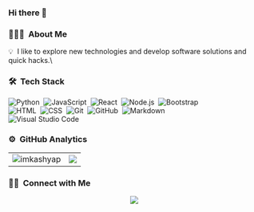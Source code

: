 ### Hi there 👋

### 👨🏻‍💻 &nbsp;About Me

💡 &nbsp;I like to explore new technologies and develop software solutions and quick hacks.\

### 🛠 &nbsp;Tech Stack

![Python](https://img.shields.io/badge/-Python-05122A?style=flat&logo=python)&nbsp;
![JavaScript](https://img.shields.io/badge/-JavaScript-05122A?style=flat&logo=javascript)&nbsp;
![React](https://img.shields.io/badge/-React-05122A?style=flat&logo=react)&nbsp;
![Node.js](https://img.shields.io/badge/-Node.js-05122A?style=flat&logo=node.js)&nbsp;
![Bootstrap](https://img.shields.io/badge/-Bootstrap-05122A?style=flat&logo=bootstrap&logoColor=563D7C)\
![HTML](https://img.shields.io/badge/-HTML-05122A?style=flat&logo=HTML5)&nbsp;
![CSS](https://img.shields.io/badge/-CSS-05122A?style=flat&logo=CSS3&logoColor=1572B6)&nbsp;
![Git](https://img.shields.io/badge/-Git-05122A?style=flat&logo=git)&nbsp;
![GitHub](https://img.shields.io/badge/-GitHub-05122A?style=flat&logo=github)&nbsp;
![Markdown](https://img.shields.io/badge/-Markdown-05122A?style=flat&logo=markdown)\
![Visual Studio Code](https://img.shields.io/badge/-Visual%20Studio%20Code-05122A?style=flat&logo=visual-studio-code&logoColor=007ACC)&nbsp;

### ⚙️ &nbsp;GitHub Analytics

<table style="width:100%"  align="center">
  <tr>
    <td> <img src="https://github-readme-stats.vercel.app/api?username=luisaramicar11&show_icons=true&theme=dark&locale=en&hide_border=true" alt="imkashyap" /></td>
    <td><img src="https://github-readme-stats.vercel.app/api/top-langs/?username=luisaramicar11&theme=dark&hide_border=true&layout=compact"></td>
  </tr>
</table>

### 🤝🏻 &nbsp;Connect with Me

<p align="center">
<a href="https://linkedin.com/in/luisa-fernanda-ramírez-cardona-0b486565"><img src="https://img.shields.io/badge/-luisa-0077B5?style=flat&logo=Linkedin&logoColor=white"/></a>
</p>

<div align="center">



</div>
